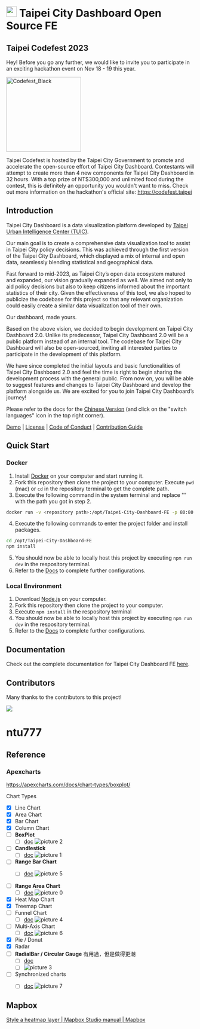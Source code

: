 # <img src='src/assets/images/TUIC.svg' height='28'>   Taipei City Dashboard Open Source FE

## Taipei Codefest 2023


Hey! Before you go any further, we would like to invite you to participate in an exciting hackathon event on Nov 18 - 19 this year. 

<img width="200" alt="Codefest_Black" src="https://github.com/tpe-doit/Taipei-City-Dashboard-FE/assets/13110501/29ebed08-a63d-4fd5-8bd5-e4c423f4e4d4">


Taipei Codefest is hosted by the Taipei City Government to promote and accelerate the open-source effort of Taipei City Dashboard. Contestants will attempt to create more than 4 new components for Taipei City Dashboard in 32 hours. With a top prize of NT$300,000 and unlimited food during the contest, this is definitely an opportunity you wouldn't want to miss. Check out more information on the hackathon's official site: https://codefest.taipei

## Introduction

Taipei City Dashboard is a data visualization platform developed by [Taipei Urban Intelligence Center (TUIC)](https://tuic.gov.taipei/en).

Our main goal is to create a comprehensive data visualization tool to assist in Taipei City policy decisions. This was achieved through the first version of the Taipei City Dashboard, which displayed a mix of internal and open data, seamlessly blending statistical and geographical data.

Fast forward to mid-2023, as Taipei City’s open data ecosystem matured and expanded, our vision gradually expanded as well. We aimed not only to aid policy decisions but also to keep citizens informed about the important statistics of their city. Given the effectiveness of this tool, we also hoped to publicize the codebase for this project so that any relevant organization could easily create a similar data visualization tool of their own.

Our dashboard, made yours.

Based on the above vision, we decided to begin development on Taipei City Dashboard 2.0. Unlike its predecessor, Taipei City Dashboard 2.0 will be a public platform instead of an internal tool. The codebase for Taipei City Dashboard will also be open-sourced, inviting all interested parties to participate in the development of this platform.

We have since completed the initial layouts and basic functionalities of Taipei City Dashboard 2.0 and feel the time is right to begin sharing the development process with the general public. From now on, you will be able to suggest features and changes to Taipei City Dashboard and develop the platform alongside us. We are excited for you to join Taipei City Dashboard’s journey!

Please refer to the docs for the [Chinese Version](https://tuic.gov.taipei/documentation/front-end/introduction) (and click on the "switch languages" icon in the top right corner).

[Demo](https://tuic.gov.taipei/dashboard-demo) | [License](https://github.com/tpe-doit/Taipei-City-Dashboard-FE/blob/main/LICENSE) | [Code of Conduct](https://github.com/tpe-doit/Taipei-City-Dashboard-FE/blob/main/.github/CODE_OF_CONDUCT.md) | [Contribution Guide](https://tuic.gov.taipei/documentation/front-end/contribution-overview)

## Quick Start

### Docker

1. Install [Docker](https://www.docker.com/products/docker-desktop/) on your computer and start running it.
2. Fork this repository then clone the project to your computer. Execute `pwd` (mac) or `cd` in the repository terminal to get the complete path.
3. Execute the following command in the system terminal and replace "<repository path>" with the path you got in step 2.

```bash
docker run -v <repository path>:/opt/Taipei-City-Dashboard-FE -p 80:80 -it node:18.18.1-alpine3.18  sh
```

4. Execute the following commands to enter the project folder and install packages.

```bash
cd /opt/Taipei-City-Dashboard-FE
npm install
```

5. You should now be able to locally host this project by executing `npm run dev` in the respository terminal.
6. Refer to the [Docs](https://tuic.gov.taipei/documentation/front-end/project-setup) to complete further configurations.

### Local Environment

1. Download [Node.js](https://nodejs.org/en) on your computer.
2. Fork this repository then clone the project to your computer.
3. Execute `npm install` in the respository terminal
4. You should now be able to locally host this project by executing `npm run dev` in the respository terminal.
5. Refer to the [Docs](https://tuic.gov.taipei/documentation/front-end/project-setup) to complete further configurations.

## Documentation

Check out the complete documentation for Taipei City Dashboard FE [here](https://tuic.gov.taipei/documentation).

## Contributors

Many thanks to the contributors to this project!

<a href="https://github.com/tpe-doit/Taipei-City-Dashboard-FE/graphs/contributors">
<img src="https://contrib.rocks/image?repo=tpe-doit/Taipei-City-Dashboard-FE" />
</a>


# ntu777

## Reference

### Apexcharts
https://apexcharts.com/docs/chart-types/boxplot/

Chart Types

- [x] Line Chart
- [x] Area Chart
- [x] Bar Chart
- [x] Column Chart
- [ ] **BoxPlot**
	- [ ] [doc](https://apexcharts.com/docs/chart-types/boxplot/)
		![picture 2](images/3927b1d146303e7e156c85be179a1ddb37613fb6fa3cd9153087bfb0bec3468c.png)  

- [ ] **Candlestick**
	- [ ] [doc](https://apexcharts.com/docs/chart-types/candlestick/)
		![picture 1](images/cad3904c1175fe678e01986087d43892588b9c155b43bab88c66fa52fa6df48a.png)  

- [ ] **Range Bar Chart**
	- [ ] [doc](https://apexcharts.com/docs/chart-types/range-bar-chart/)
		![picture 5](images/19ebaa7152b0ff577b0d77d46a674f6a2240c5a7acf2fc5399708d27c772da0c.png)  


- [ ] **Range Area Chart**
	- [ ] [doc](https://apexcharts.com/javascript-chart-demos/range-area-charts/combo/)
		![picture 0](images/522d5206a70902b4906b74e517cef6ad3c5868265d155fb4d8a05e5232488202.png)  
- [x] Heat Map Chart
- [x] Treemap Chart
- [ ] Funnel Chart
	- [ ] [doc](https://apexcharts.com/docs/chart-types/funnel-chart/)
	![picture 4](images/a367b1cdbe98ad5af4ce0ba67c07678c1c839bc2848e307897fc0a5df01b1a21.png)  

- [ ] Multi-Axis Chart
	- [ ] [doc](https://apexcharts.com/docs/chart-types/multiple-yaxis-scales/)
		![picture 6](images/3aae7bb209ae9849012738e9a8292e695eee17963fc0099b1af3b8c8c6d03da4.png)  

- [x] Pie / Donut
- [x] Radar
- [ ] **RadialBar / Circular Gauge**
	有用過，但是做得更潮
	- [ ] [doc](https://apexcharts.com/docs/chart-types/radialbar-gauge/)
	- [ ] ![picture 3](images/cf451ca6e622307ee53e5e148684467848e0083c655d16c075e424023610e52d.png)  
- [ ] Synchronized charts
	- [ ] [doc](https://apexcharts.com/docs/chart-types/synchronized-charts/)
	![picture 7](images/ede7acb517978fcd856d44e46c15f3f9e8b3f3738d50f89d59fb81bc5923e82c.png)  


## Mapbox

[Style a heatmap layer | Mapbox Studio manual | Mapbox](https://docs.mapbox.com/studio-manual/examples/heatmap-layer/)
